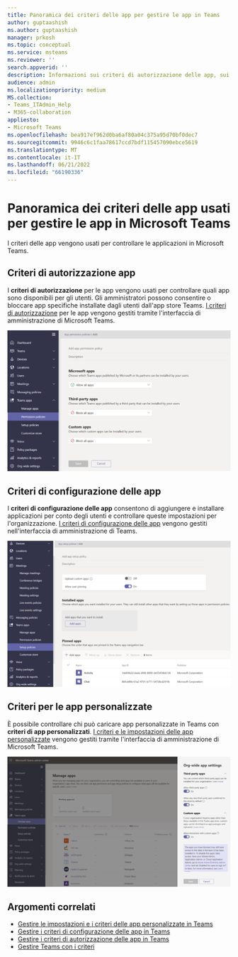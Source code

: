 ```yaml
---
title: Panoramica dei criteri delle app per gestire le app in Teams
author: guptaashish
ms.author: guptaashish
manager: prkosh
ms.topic: conceptual
ms.service: msteams
ms.reviewer: ''
search.appverid: ''
description: Informazioni sui criteri di autorizzazione delle app, sui criteri di configurazione delle app e sui criteri delle app personalizzati usati per gestire le app in Microsoft Teams.
audience: admin
ms.localizationpriority: medium
MS.collection:
- Teams_ITAdmin_Help
- M365-collaboration
appliesto:
- Microsoft Teams
ms.openlocfilehash: bea917ef962d0ba6af80a04c375a95d70bf0dec7
ms.sourcegitcommit: 9946c6c1faa78617ccd7bdf115457090ebce5619
ms.translationtype: MT
ms.contentlocale: it-IT
ms.lasthandoff: 06/21/2022
ms.locfileid: "66190336"
---
```

# <a name="overview-of-app-policies-used-to-manage-apps-in-microsoft-teams"></a>Panoramica dei criteri delle app usati per gestire le app in Microsoft Teams

I criteri delle app vengono usati per controllare le applicazioni in Microsoft Teams.

## <a name="app-permission-policies"></a>Criteri di autorizzazione app

I **criteri di autorizzazione** per le app vengono usati per controllare quali app sono disponibili per gli utenti. Gli amministratori possono consentire o bloccare app specifiche installate dagli utenti dall'app store Teams. [I criteri di autorizzazione](teams-app-permission-policies.md) per le app vengono gestiti tramite l'interfaccia di amministrazione di Microsoft Teams.

![Screenshot dei criteri di autorizzazione per le app.](media/app-permission-policy.png)

## <a name="app-setup-policies"></a>Criteri di configurazione delle app

I **criteri di configurazione delle app** consentono di aggiungere e installare applicazioni per conto degli utenti e controllare queste impostazioni per l'organizzazione. [I criteri di configurazione delle app](teams-app-setup-policies.md) vengono gestiti nell'interfaccia di amministrazione di Teams.

![Screenshot dei criteri di configurazione delle app nell'interfaccia di amministrazione di Teams.](media/app-setup-policy.png)

## <a name="custom-app-policies"></a>Criteri per le app personalizzate

È possibile controllare chi può caricare app personalizzate in Teams con **criteri di app personalizzati**. [I criteri e le impostazioni delle app personalizzate](teams-custom-app-policies-and-settings.md) vengono gestiti tramite l'interfaccia di amministrazione di Microsoft Teams.

![Screenshot dei criteri delle app personalizzati.](media/custom-app-policy.png)

## <a name="related-topics"></a>Argomenti correlati

* [Gestire le impostazioni e i criteri delle app personalizzate in Teams](teams-custom-app-policies-and-settings.md)
* [Gestire i criteri di configurazione delle app in Teams](teams-app-setup-policies.md)
* [Gestire i criteri di autorizzazione delle app in Teams](teams-app-permission-policies.md)
* [Gestire Teams con i criteri](manage-teams-with-policies.md)
